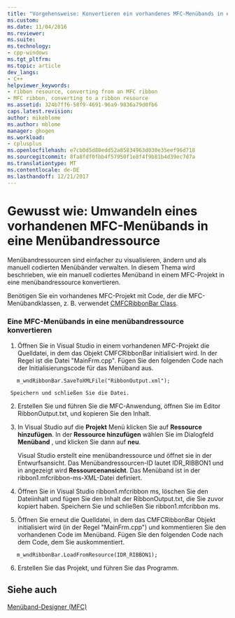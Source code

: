 ```yaml
---
title: "Vorgehensweise: Konvertieren ein vorhandenes MFC-Menübands in eine Menübandressource | Microsoft Docs"
ms.custom: 
ms.date: 11/04/2016
ms.reviewer: 
ms.suite: 
ms.technology:
- cpp-windows
ms.tgt_pltfrm: 
ms.topic: article
dev_langs:
- C++
helpviewer_keywords:
- ribbon resource, converting from an MFC ribbon
- MFC ribbon, converting to a ribbon resource
ms.assetid: 324b7ff6-58f9-4691-96a9-9836a79d0fb6
caps.latest.revision: 
author: mikeblome
ms.author: mblome
manager: ghogen
ms.workload:
- cplusplus
ms.openlocfilehash: e7cb0d5d80edd52a85834963d030e35eef96d718
ms.sourcegitcommit: 8fa8fdf0fbb4f57950f1e8f4f9b81b4d39ec7d7a
ms.translationtype: MT
ms.contentlocale: de-DE
ms.lasthandoff: 12/21/2017
---
```

# <a name="how-to-convert-an-existing-mfc-ribbon-to-a-ribbon-resource"></a>Gewusst wie: Umwandeln eines vorhandenen MFC-Menübands in eine Menübandressource
Menübandressourcen sind einfacher zu visualisieren, ändern und als manuell codierten Menübänder verwalten. In diesem Thema wird beschrieben, wie ein manuell codiertes Menüband in einem MFC-Projekt in eine menübandressource konvertieren.  
  
 Benötigen Sie ein vorhandenes MFC-Projekt mit Code, der die MFC-Menübandklassen, z. B. verwendet [CMFCRibbonBar Class](../mfc/reference/cmfcribbonbar-class.md).  
  
### <a name="to-convert-an-mfc-ribbon-to-a-ribbon-resource"></a>Eine MFC-Menübands in eine menübandressource konvertieren  
  
1.  Öffnen Sie in Visual Studio in einem vorhandenen MFC-Projekt die Quelldatei, in dem das Objekt CMFCRibbonBar initialisiert wird. In der Regel ist die Datei "MainFrm.cpp". Fügen Sie den folgenden Code nach der Initialisierungscode für das Menüband aus.  
  
 ```  
    m_wndRibbonBar.SaveToXMLFile("RibbonOutput.xml");

 ```  
  
     Speichern und schließen Sie die Datei.  
  
2.  Erstellen Sie und führen Sie die MFC-Anwendung, öffnen Sie im Editor RibbonOutput.txt, und kopieren Sie den Inhalt.  
  
3.  In Visual Studio auf die **Projekt** Menü klicken Sie auf **Ressource hinzufügen**. In der **Ressource hinzufügen** wählen Sie im Dialogfeld **Menüband** , und klicken Sie dann auf **neu**.  
  
     Visual Studio erstellt eine menübandressource und öffnet sie in der Entwurfsansicht. Das Menübandressourcen-ID lautet IDR_RIBBON1 und in angezeigt wird **Ressourcenansicht**. Das Menüband ist in der ribbon1.mfcribbon-ms-XML-Datei definiert.  
  
4.  Öffnen Sie in Visual Studio ribbon1.mfcribbon ms, löschen Sie den Dateiinhalt und fügen Sie den Inhalt der RibbonOutput.txt, die Sie zuvor kopiert haben. Speichern Sie und schließen Sie ribbon1.mfcribbon ms.  
  
5.  Öffnen Sie erneut die Quelldatei, in dem das CMFCRibbonBar Objekt initialisiert wird (in der Regel "MainFrm.cpp") und kommentieren Sie den vorhandenen Code im Menüband. Fügen Sie den folgenden Code nach dem Code, dem Sie auskommentiert.  
  
 ```  
    m_wndRibbonBar.LoadFromResource(IDR_RIBBON1);

 ```  
  
6.  Erstellen Sie das Projekt, und führen Sie das Programm.  
  
## <a name="see-also"></a>Siehe auch  
 [Menüband-Designer (MFC)](../mfc/ribbon-designer-mfc.md)

